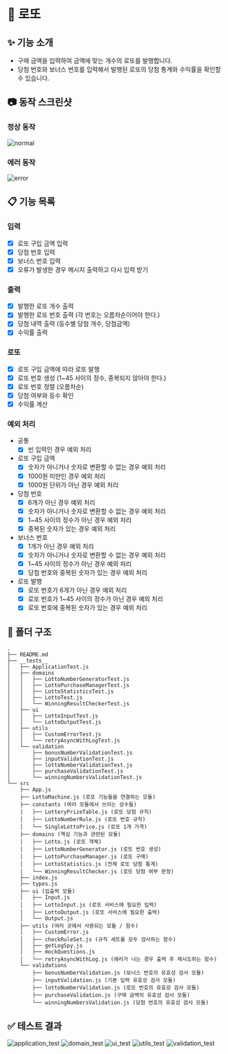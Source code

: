 # 🎰 로또

## ✨ 기능 소개

- 구매 금액을 입력하여 금액에 맞는 개수의 로또를 발행합니다.
- 당첨 번호와 보너스 번호를 입력해서 발행된 로또의 당첨 통계와 수익률을 확인할 수 있습니다.

## 📷 동작 스크린샷

### 정상 동작
![normal](https://github.com/user-attachments/assets/4dc43e4f-7ede-43b5-913d-6fd41050dac6)

### 에러 동작
![error](https://github.com/user-attachments/assets/2a5fce32-17a7-4b11-b597-66f6ee8f8bdd)

## 📋 기능 목록

### 입력

- [x] 로또 구입 금액 입력
- [x] 당첨 번호 입력
- [x] 보너스 번호 입력
- [x] 오류가 발생한 경우 메시지 출력하고 다시 입력 받기

### 출력

- [x] 발행한 로또 개수 출력
- [x] 발행한 로또 번호 출력 (각 번호는 오름차순이어야 한다.)
- [x] 당첨 내역 출력 (등수별 당첨 개수, 당첨금액)
- [x] 수익률 출력

### 로또

- [x] 로또 구입 금액에 따라 로또 발행
- [x] 로또 번호 생성 (1~45 사이의 정수, 중복되지 않아야 한다.)
- [x] 로또 번호 정렬 (오름차순)
- [x] 당첨 여부와 등수 확인
- [x] 수익률 계산

### 예외 처리

- 공통
  - [x] 빈 입력인 경우 예외 처리
- 로또 구입 금액
  - [x] 숫자가 아니거나 숫자로 변환할 수 없는 경우 예외 처리
  - [x] 1000원 미만인 경우 예외 처리
  - [x] 1000원 단위가 아닌 경우 예외 처리
- 당첨 번호
  - [x] 6개가 아닌 경우 예외 처리
  - [x] 숫자가 아니거나 숫자로 변환할 수 없는 경우 예외 처리
  - [x] 1~45 사이의 정수가 아닌 경우 예외 처리
  - [x] 중복된 숫자가 있는 경우 예외 처리
- 보너스 번호
  - [x] 1개가 아닌 경우 예외 처리
  - [x] 숫자가 아니거나 숫자로 변환할 수 없는 경우 예외 처리
  - [x] 1~45 사이의 정수가 아닌 경우 예외 처리
  - [x] 당첨 번호와 중복된 숫자가 있는 경우 예외 처리
- 로또 발행
  - [x] 로또 번호가 6개가 아닌 경우 예외 처리
  - [x] 로또 번호가 1~45 사이의 정수가 아닌 경우 예외 처리
  - [x] 로또 번호에 중복된 숫자가 있는 경우 예외 처리
 
## 📁 폴더 구조

```
.
├── README.md
├── __tests__
│   ├── ApplicationTest.js
│   ├── domains
│   │   ├── LottoNumberGeneratorTest.js
│   │   ├── LottoPurchaseManagerTest.js
│   │   ├── LottoStatisticsTest.js
│   │   ├── LottoTest.js
│   │   └── WinningResultCheckerTest.js
│   ├── ui
│   │   ├── LottoInputTest.js
│   │   └── LottoOutputTest.js
│   ├── utils
│   │   ├── CustomErrorTest.js
│   │   └── retryAsyncWithLogTest.js
│   └── validation
│       ├── bonusNumberValidationTest.js
│       ├── inputValidationTest.js
│       ├── lottoNumberValidationTest.js
│       ├── purchaseValidationTest.js
│       └── winningNumbersValidationTest.js
└── src
    ├── App.js
    ├── LottoMachine.js (로또 기능들을 연결하는 모듈)
    ├── constants (여러 모듈에서 쓰이는 상수들)
    │   ├── LotteryPrizeTable.js (로또 당첨 규칙)
    │   ├── LottoNumberRule.js (로또 번호 규칙)
    │   └── SingleLottoPrice.js (로또 1개 가격)
    ├── domains (핵심 기능과 관련된 모듈)
    │   ├── Lotto.js (로또 객체)
    │   ├── LottoNumberGenerator.js (로또 번호 생성)
    │   ├── LottoPurchaseManager.js (로또 구매)
    │   ├── LottoStatistics.js (전체 로또 당첨 통계)
    │   └── WinningResultChecker.js (로또 당첨 여부 판정)
    ├── index.js
    ├── types.js
    ├── ui (입출력 모듈)
    │   ├── Input.js
    │   ├── LottoInput.js (로또 서비스에 필요한 입력)
    │   ├── LottoOutput.js (로또 서비스에 필요한 출력)
    │   └── Output.js
    ├── utils (여러 곳에서 사용되는 모듈 / 함수)
    │   ├── CustomError.js
    │   ├── checkRuleSet.js (규칙 세트를 모두 검사하는 함수)
    │   ├── getLogSpy.js
    │   ├── mockQuestions.js
    │   └── retryAsyncWithLog.js (에러가 나는 경우 출력 후 재시도하는 함수)
    └── validations
        ├── bonusNumberValidation.js (보너스 번호의 유효성 검사 모듈)
        ├── inputValidation.js (기본 입력 유효성 검사 모듈)
        ├── lottoNumberValidation.js (로또 번호의 유효성 검사 모듈)
        ├── purchaseValidation.js (구매 금액의 유효성 검사 모듈)
        └── winningNumbersValidation.js (당첨 번호의 유효성 검사 모듈)
```

## ✅ 테스트 결과
![application_test](https://github.com/user-attachments/assets/ee086a98-c0a1-4d06-86de-b9296d7a4ffb)
![domain_test](https://github.com/user-attachments/assets/2abdc515-038e-4235-a21d-dccc608bbf50)
![ui_test](https://github.com/user-attachments/assets/de00438b-755a-4ec7-8adc-d777f7844927)
![utils_test](https://github.com/user-attachments/assets/5d84d3a6-c071-45d2-aa02-eb527bc37cd6)
![validation_test](https://github.com/user-attachments/assets/d3102548-a544-47be-8266-867b6c8eea95)

